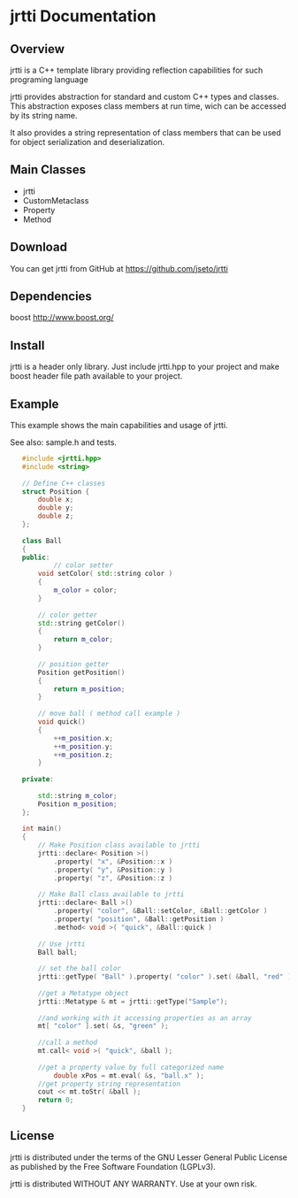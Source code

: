 jrtti Documentation
===================

Overview
--------

jrtti is a C++ template library providing reflection capabilities for such programing language

jrtti provides abstraction for standard and custom C++ types and classes. This abstraction exposes class members at run time, wich can be accessed by its string name.

It also provides a string representation of class members that can be used for object serialization and deserialization.

Main Classes
------------

 * jrtti
 * CustomMetaclass
 * Property
 * Method

Download
--------

You can get jrtti from GitHub at https://github.com/jseto/jrtti

Dependencies
------------

boost http://www.boost.org/

Install
-------

jrtti is a header only library. Just include jrtti.hpp to your project and make boost header file path available to your project.

Example
-------

This example shows the main capabilities and usage of jrtti.

See also:
sample.h and tests.

```c++
   #include <jrtti.hpp>
   #include <string>
   
   // Define C++ classes
   struct Position {
       double x;
       double y;
       double z;
   };
   
   class Ball
   {
   public:
           // color setter
       void setColor( std::string color )
       {
           m_color = color;
       }
   
       // color getter
       std::string getColor()
       {
           return m_color;
       }
   
       // position getter
       Position getPosition()
       {
           return m_position;
       }
   
       // move ball ( method call example )
       void quick()
       {
           ++m_position.x;
           ++m_position.y;
           ++m_position.z;
       }
   
   private:
   
       std::string m_color;
       Position m_position;
   };
   
   int main()
   {
       // Make Position class available to jrtti
       jrtti::declare< Position >()
           .property( "x", &Position::x )
           .property( "y", &Position::y )
           .property( "z", &Position::z )
   
       // Make Ball class available to jrtti
       jrtti::declare< Ball >()
           .property( "color", &Ball::setColor, &Ball::getColor )
           .property( "position", &Ball::getPosition )
           .method< void >( "quick", &Ball::quick )
   
       // Use jrtti
       Ball ball;
  
       // set the ball color
       jrtti::getType( "Ball" ).property( "color" ).set( &ball, "red" );
   
       //get a Metatype object
       jrtti::Metatype & mt = jrtti::getType("Sample");
  
       //and working with it accessing properties as an array
       mt[ "color" ].set( &s, "green" );
  
       //call a method
       mt.call< void >( "quick", &ball );
  
       //get a property value by full categorized name
           double xPos = mt.eval( &s, "ball.x" );
       //get property string representation
       cout << mt.toStr( &ball );
       return 0;
   }
```

License
-------

jrtti is distributed under the terms of the GNU Lesser General Public License as published by the Free Software Foundation (LGPLv3).

jrtti is distributed WITHOUT ANY WARRANTY. Use at your own risk.

